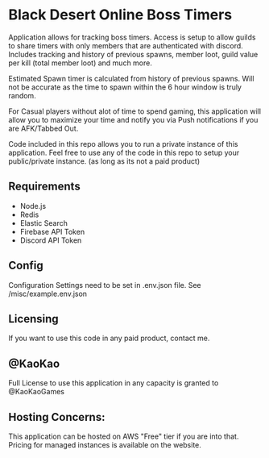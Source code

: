 # Black Desert Online Boss Timers

Application allows for tracking boss timers. Access is setup to allow guilds to share timers with only members that are authenticated with discord.
Includes tracking and history of previous spawns, member loot, guild value per kill (total member loot) and much more.

Estimated Spawn timer is calculated from history of previous spawns. Will not be accurate as the time to spawn within the 6 hour window is truly random.

For Casual players without alot of time to spend gaming, this application will allow you to maximize your time and notify you via Push notifications if you are AFK/Tabbed Out.

Code included in this repo allows you to run a private instance of this application. Feel free to use any of the code in this repo to setup your public/private instance. (as long as its not a paid product)


## Requirements
- Node.js
- Redis
- Elastic Search
- Firebase API Token
- Discord API Token

## Config
Configuration Settings need to be set in .env.json file. See /misc/example.env.json 


## Licensing
If you want to use this code in any paid product, contact me.

## @KaoKao
Full License to use this application in any capacity is granted to @KaoKaoGames


## Hosting Concerns:
This application can be hosted on AWS "Free" tier if you are into that. Pricing for managed instances is available on the website.

